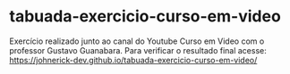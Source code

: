 # tabuada-exercicio-curso-em-video
Exercício realizado junto ao canal do Youtube Curso em Video com o professor Gustavo Guanabara.
Para verificar o resultado final acesse: https://johnerick-dev.github.io/tabuada-exercicio-curso-em-video/
